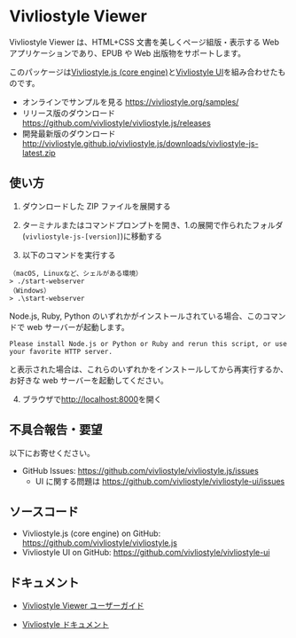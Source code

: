 # Vivliostyle Viewer

Vivliostyle Viewer は、HTML+CSS 文書を美しくページ組版・表示する Web アプリケーションであり、EPUB や Web 出版物をサポートします。

このパッケージは[Vivliostyle.js (core engine)](https://github.com/vivliostyle/vivliostyle.js)と[Vivliostyle UI](https://github.com/vivliostyle/vivliostyle-ui)を組み合わせたものです。

- オンラインでサンプルを見る <https://vivliostyle.org/samples/>
- リリース版のダウンロード <https://github.com/vivliostyle/vivliostyle.js/releases>
- 開発最新版のダウンロード <http://vivliostyle.github.io/vivliostyle.js/downloads/vivliostyle-js-latest.zip>

## 使い方

1. ダウンロードした ZIP ファイルを展開する

2. ターミナルまたはコマンドプロンプトを開き、1.の展開で作られたフォルダ(`vivliostyle-js-[version]`)に移動する

3. 以下のコマンドを実行する

```
（macOS, Linuxなど、シェルがある環境）
> ./start-webserver
（Windows）
> .\start-webserver
```

Node.js, Ruby, Python のいずれかがインストールされている場合、このコマンドで web サーバーが起動します。

```
Please install Node.js or Python or Ruby and rerun this script, or use your favorite HTTP server.
```

と表示された場合は、これらのいずれかをインストールしてから再実行するか、お好きな web サーバーを起動してください。

4. ブラウザで<http://localhost:8000>を開く

## 不具合報告・要望

以下にお寄せください。

- GitHub Issues: <https://github.com/vivliostyle/vivliostyle.js/issues>
  - UI に関する問題は <https://github.com/vivliostyle/vivliostyle-ui/issues>

## ソースコード

- Vivliostyle.js (core engine) on GitHub: <https://github.com/vivliostyle/vivliostyle.js>
- Vivliostyle UI on GitHub: <https://github.com/vivliostyle/vivliostyle-ui>

## ドキュメント

- [Vivliostyle Viewer ユーザーガイド](https://vivliostyle.github.io/vivliostyle.js/docs/ja/)

- [Vivliostyle ドキュメント](https://vivliostyle.org/ja/docs/)
